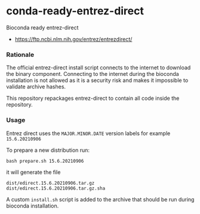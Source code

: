 # conda-ready-entrez-direct

Bioconda ready entrez-direct

* https://ftp.ncbi.nlm.nih.gov/entrez/entrezdirect/

### Rationale

The official entrez-direct install script connects to the internet to download the binary component. Connecting to the internet during the bioconda installation is not allowed as it is a security risk and makes it impossible to validate archive hashes.

This repository repackages entrez-direct to contain all code inside the repository.

### Usage

Entrez direct uses the  `MAJOR.MINOR.DATE` version labels for example `15.6.20210906`

To prepare a new distribution run:

    bash prepare.sh 15.6.20210906

it will generate the file

    dist/edirect.15.6.20210906.tar.gz
    dist/edirect.15.6.20210906.tar.gz.sha

A custom `install.sh` script is added to the archive that should be run during bioconda installation.


